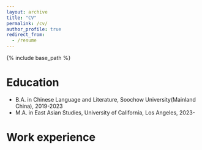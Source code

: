 ```yaml
---
layout: archive
title: "CV"
permalink: /cv/
author_profile: true
redirect_from:
  - /resume
---
```


{% include base_path %}

Education
======
* B.A. in Chinese Language and Literature, Soochow University(Mainland China), 2019-2023
* M.A. in East Asian Studies, University of California, Los Angeles, 2023-


Work experience
======


  


